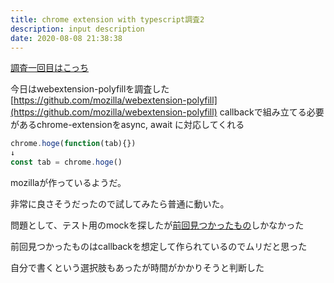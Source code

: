 ```yaml
---
title: chrome extension with typescript調査2
description: input description
date: 2020-08-08 21:38:38
---
```

<a href="chrome%20extension%20with%20typescript調査">調査一回目はこっち</a>

今日はwebextension-polyfillを調査した
[https://github.com/mozilla/webextension-polyfill](https://github.com/mozilla/webextension-polyfill)
callbackで組み立てる必要があるchrome-extensionをasync, await に対応してくれる

```javascript
chrome.hoge(function(tab){})
↓
const tab = chrome.hoge()
```

mozillaが作っているようだ。

非常に良さそうだったので試してみたら普通に動いた。

問題として、テスト用のmockを探したが<a href="https://github.com/acvetkov/sinon-chrome">前回見つかったもの</a>しかなかった

前回見つかったものはcallbackを想定して作られているのでムリだと思った

自分で書くという選択肢もあったが時間がかかりそうと判断した

